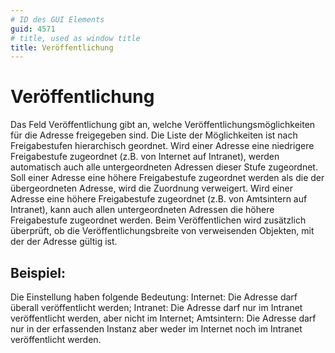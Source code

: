 ```yaml
---
# ID des GUI Elements
guid: 4571
# title, used as window title
title: Veröffentlichung
---
```


# Veröffentlichung

Das Feld Veröffentlichung gibt an, welche Veröffentlichungsmöglichkeiten für die Adresse freigegeben sind. Die Liste der Möglichkeiten ist nach Freigabestufen hierarchisch geordnet. Wird einer Adresse eine niedrigere Freigabestufe zugeordnet (z.B. von Internet auf Intranet), werden automatisch auch alle untergeordneten Adressen dieser Stufe zugeordnet. Soll einer Adresse eine höhere Freigabestufe zugeordnet werden als die der übergeordneten Adresse, wird die Zuordnung verweigert. Wird einer Adresse eine höhere Freigabestufe zugeordnet (z.B. von Amtsintern auf Intranet), kann auch allen untergeordneten Adressen die höhere Freigabestufe zugeordnet werden. Beim Veröffentlichen wird zusätzlich überprüft, ob die Veröffentlichungsbreite von verweisenden Objekten, mit der der Adresse gültig ist.

## Beispiel:

Die Einstellung haben folgende Bedeutung: Internet: Die Adresse darf überall veröffentlicht werden; Intranet: Die Adresse darf nur im Intranet veröffentlicht werden, aber nicht im Internet; Amtsintern: Die Adresse darf nur in der erfassenden Instanz aber weder im Internet noch im Intranet veröffentlicht werden.
